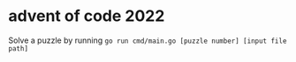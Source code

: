 # advent of code 2022

Solve a puzzle by running `go run cmd/main.go [puzzle number] [input file path]`
